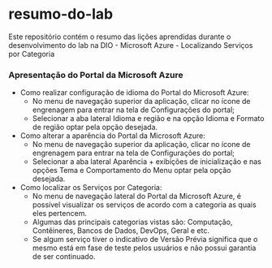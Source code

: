 # resumo-do-lab
Este repositório contém o resumo das lições aprendidas durante o desenvolvimento do lab na DIO - Microsoft Azure - Localizando Serviços por Categoria
### Apresentação do Portal da Microsoft Azure
- Como realizar configuração de idioma do Portal do Microsoft Azure:
  - No menu de navegação superior da aplicação, clicar no ícone de engrenagem para entrar na tela de Configurações do portal;
  - Selecionar a aba lateral Idioma e região e na opção Idioma e Formato de região optar pela opção desejada.
- Como alterar a aparência do Portal da Microsoft Azure:
  - No menu de navegação superior da aplicação, clicar no ícone de engrenagem para entrar na tela de Configurações do portal;
  - Selecionar a aba lateral Aparência + exibições de inicialização e nas opções Tema e Comportamento do Menu optar pela opção desejada.
- Como localizar os Serviços por Categoria:
  - No menu de navegação lateral do Portal da Microsoft Azure, é possível visualizar os serviços de acordo com a categoria as quais eles pertencem.
  - Algumas das principais categorias vistas são: Computação, Contêineres, Bancos de Dados, DevOps, Geral e etc.
  - Se algum serviço tiver o indicativo de Versão Prévia significa que o mesmo está em fase de teste pelos usuários e não possui garantia de ser continuado.

